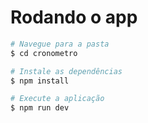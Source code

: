 # Rodando o app

```bash
# Navegue para a pasta
$ cd cronometro

# Instale as dependências
$ npm install

# Execute a aplicação
$ npm run dev
```
